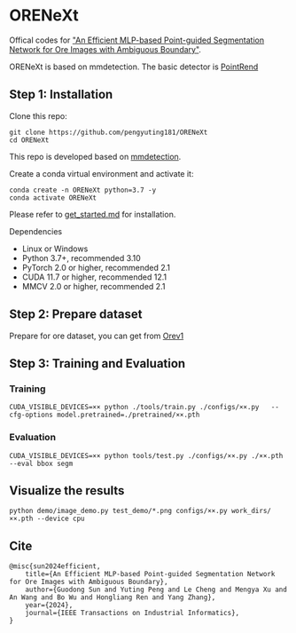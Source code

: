 # ORENeXt
Offical codes for ["An Efficient MLP-based Point-guided Segmentation Network for Ore Images with Ambiguous Boundary"](https://arxiv.org/abs/2402.17370).

ORENeXt is based on mmdetection. The basic detector is [PointRend](https://github.com/open-mmlab/mmdetection/tree/main/configs/point_rend)
## Step 1: Installation
Clone this repo:

```
git clone https://github.com/pengyuting181/ORENeXt
cd ORENeXt
```

This repo is developed based on [mmdetection](https://github.com/open-mmlab/mmdetection).

Create a conda virtual environment and activate it:
```
conda create -n ORENeXt python=3.7 -y
conda activate ORENeXt
```
Please refer to [get_started.md](https://github.com/open-mmlab/mmdetection/blob/master/docs/en/get_started.md) for installation.

Dependencies
  - Linux or Windows
  - Python 3.7+, recommended 3.10
  - PyTorch 2.0 or higher, recommended 2.1
  - CUDA 11.7 or higher, recommended 12.1
  - MMCV 2.0 or higher, recommended 2.1

## Step 2: Prepare dataset
Prepare for ore dataset, you can get from [Orev1](https://drive.google.com/file/d/1eYkPHgDWULHind802P4tvy9l7lIQrpqk/view?pli=1.) 

## Step 3: Training and Evaluation

### Training
```
CUDA_VISIBLE_DEVICES=×× python ./tools/train.py ./configs/××.py   --cfg-options model.pretrained=./pretrained/××.pth
```
### Evaluation
```
CUDA_VISIBLE_DEVICES=×× python tools/test.py ./configs/××.py ./××.pth --eval bbox segm
```
## Visualize the results
```
python demo/image_demo.py test_demo/*.png configs/××.py work_dirs/××.pth --device cpu
```

## Cite

```
@misc{sun2024efficient,
    title={An Efficient MLP-based Point-guided Segmentation Network for Ore Images with Ambiguous Boundary},
    author={Guodong Sun and Yuting Peng and Le Cheng and Mengya Xu and An Wang and Bo Wu and Hongliang Ren and Yang Zhang},
    year={2024},
    journal={IEEE Transactions on Industrial Informatics}, 
}
```

